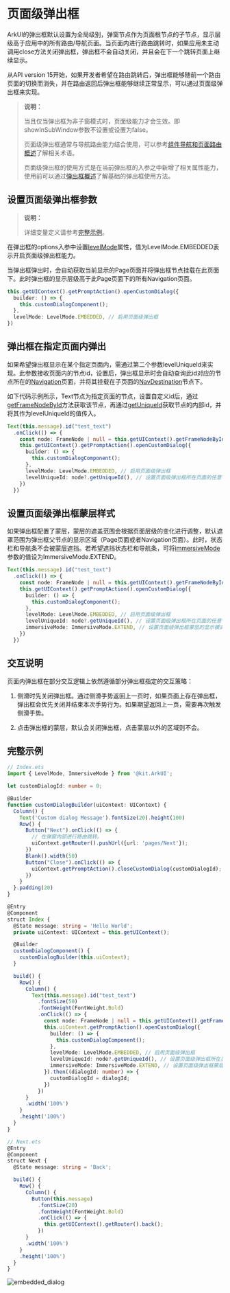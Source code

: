 # 页面级弹出框
<!--Kit: ArkUI-->
<!--Subsystem: ArkUI-->
<!--Owner: @liyi0309-->
<!--Designer: @houguobiao-->
<!--Tester: @lxl007-->
<!--Adviser: @HelloCrease-->
ArkUI的弹出框默认设置为全局级别，弹窗节点作为页面根节点的子节点，显示层级高于应用中的所有路由/导航页面。当页面内进行路由跳转时，如果应用未主动调用close方法关闭弹出框，弹出框不会自动关闭，并且会在下一个跳转页面上继续显示。

从API version 15开始，如果开发者希望在路由跳转后，弹出框能够随前一个路由页面的切换而消失，并在路由返回后弹出框能够继续正常显示，可以通过页面级弹出框来实现。

> **说明：**
> 
> 当且仅当弹出框为非子窗模式时，页面级能力才会生效。即showInSubWindow参数不设置或设置为false。
>
> 页面级弹出框通常与导航路由能力结合使用，可以参考[组件导航和页面路由概述](arkts-navigation-introduction.md)了解相关术语。
>
> 页面级弹出框的使用方式是在当前弹出框的入参之中新增了相关属性能力，使用前可以通过[弹出框概述](arkts-base-dialog-overview.md)了解基础的弹出框使用方法。


## 设置页面级弹出框参数

> **说明：**
> 
> 详细变量定义请参考[完整示例](#完整示例)。

在弹出框的options入参中设置[levelMode](../reference/apis-arkui/js-apis-promptAction.md#levelmode15枚举说明)属性，值为LevelMode.EMBEDDED表示开启页面级弹出框能力。

当弹出框弹出时，会自动获取当前显示的Page页面并将弹出框节点挂载在此页面下。此时弹出框的显示层级高于此Page页面下的所有Navigation页面。

```ts
this.getUIContext().getPromptAction().openCustomDialog({
  builder: () => {
    this.customDialogComponent();
  },
  levelMode: LevelMode.EMBEDDED, // 启用页面级弹出框
})
```

## 弹出框在指定页面内弹出

如果希望弹出框显示在某个指定页面内，需通过第二个参数levelUniqueId来实现。此参数接收页面内的节点id，设置后，弹出框显示时会自动查询此id对应的节点所在的[Navigation](../reference/apis-arkui/arkui-ts/ts-basic-components-navigation.md)页面，并将其挂载在子页面的[NavDestination](../reference/apis-arkui/arkui-ts/ts-basic-components-navdestination.md)节点下。

如下代码示例所示，Text节点为指定页面的节点，设置自定义id后，通过[getFrameNodeById](../reference/apis-arkui/arkts-apis-uicontext-uicontext.md#getframenodebyid12)方法获取该节点，再通过[getUniqueId](../reference/apis-arkui/js-apis-arkui-frameNode.md#getuniqueid12)获取节点的内部id，并将其作为levelUniqueId的值传入。

```ts
Text(this.message).id("test_text")
  .onClick(() => {
    const node: FrameNode | null = this.getUIContext().getFrameNodeById("test_text") || null;
    this.getUIContext().getPromptAction().openCustomDialog({
      builder: () => {
        this.customDialogComponent();
      },
      levelMode: LevelMode.EMBEDDED, // 启用页面级弹出框
      levelUniqueId: node?.getUniqueId(), // 设置页面级弹出框所在页面的任意节点ID
    })
  })
```

## 设置页面级弹出框蒙层样式

如果弹出框配置了蒙层，蒙层的遮盖范围会根据页面层级的变化进行调整，默认遮罩范围为弹出框父节点的显示区域（Page页面或者Navigation页面）。此时，状态栏和导航条不会被蒙层遮挡。若希望遮挡状态栏和导航条，可将[immersiveMode](../reference/apis-arkui/js-apis-promptAction.md#immersivemode15枚举说明)参数的值设为ImmersiveMode.EXTEND。

```ts
Text(this.message).id("test_text")
  .onClick(() => {
    const node: FrameNode | null = this.getUIContext().getFrameNodeById("test_text") || null;
    this.getUIContext().getPromptAction().openCustomDialog({
      builder: () => {
        this.customDialogComponent();
      },
      levelMode: LevelMode.EMBEDDED, // 启用页面级弹出框
      levelUniqueId: node?.getUniqueId(), // 设置页面级弹出框所在页面的任意节点ID
      immersiveMode: ImmersiveMode.EXTEND, // 设置页面级弹出框蒙层的显示模式
    })
  })
```

## 交互说明

页面内弹出框在部分交互逻辑上依然遵循部分弹出框指定的交互策略：

1. 侧滑时先关闭弹出框。通过侧滑手势返回上一页时，如果页面上存在弹出框，弹出框会优先关闭并结束本次手势行为。如果期望返回上一页，需要再次触发侧滑手势。

2. 点击弹出框的蒙层，默认会关闭弹出框，点击蒙层以外的区域则不会。

## 完整示例
```ts
// Index.ets
import { LevelMode, ImmersiveMode } from '@kit.ArkUI';

let customDialogId: number = 0;

@Builder
function customDialogBuilder(uiContext: UIContext) {
  Column() {
    Text('Custom dialog Message').fontSize(20).height(100)
    Row() {
      Button("Next").onClick(() => {
        // 在弹窗内部进行路由跳转。
        uiContext.getRouter().pushUrl({url: 'pages/Next'});
      })
      Blank().width(50)
      Button("Close").onClick(() => {
        uiContext.getPromptAction().closeCustomDialog(customDialogId);
      })
    }
  }.padding(20)
}

@Entry
@Component
struct Index {
  @State message: string = 'Hello World';
  private uiContext: UIContext = this.getUIContext();

  @Builder
  customDialogComponent() {
    customDialogBuilder(this.uiContext);
  }

  build() {
    Row() {
      Column() {
        Text(this.message).id("test_text")
          .fontSize(50)
          .fontWeight(FontWeight.Bold)
          .onClick(() => {
            const node: FrameNode | null = this.getUIContext().getFrameNodeById("test_text") || null;
            this.uiContext.getPromptAction().openCustomDialog({
              builder: () => {
                this.customDialogComponent();
              },
              levelMode: LevelMode.EMBEDDED, // 启用页面级弹出框
              levelUniqueId: node?.getUniqueId(), // 设置页面级弹出框所在页面的任意节点ID
              immersiveMode: ImmersiveMode.EXTEND, // 设置页面级弹出框蒙层的显示模式
            }).then((dialogId: number) => {
              customDialogId = dialogId;
            })
          })
      }
      .width('100%')
    }
    .height('100%')
  }
}
```
```ts
// Next.ets
@Entry
@Component
struct Next {
  @State message: string = 'Back';

  build() {
    Row() {
      Column() {
        Button(this.message)
          .fontSize(20)
          .fontWeight(FontWeight.Bold)
          .onClick(() => {
            this.getUIContext().getRouter().back();
          })
      }
      .width('100%')
    }
    .height('100%')
  }
}
```
![embedded_dialog](figures/embedded_dialog.gif)